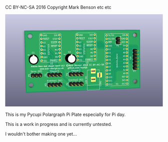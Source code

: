 CC BY-NC-SA 2016 Copyright Mark Benson etc etc

![PCB](https://github.com/MarkJB/Eggbot-Spherebot-Polargraph-Controller/blob/master/eggbot-spherebot-polargraph-controller_front.png)

This is my Pycupi Polargraph Pi Plate especially for Pi day. 

This is a work in progress and is currently untested.

I wouldn't bother making one yet...




